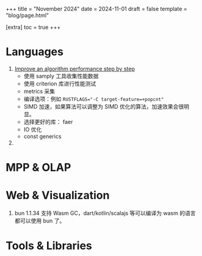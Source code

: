 +++
title = "November 2024"
date = 2024-11-01
draft = false
template = "blog/page.html"

[extra]
toc = true
+++

# Languages
1. [Improve an algorithm performance step by step](https://blog.mapotofu.org/blogs/rabitq-bench/)
   - 使用 samply 工具收集性能数据
   - 使用 criterion 库进行性能测试
   - metrics 采集
   - 编译选项：例如 `RUSTFLAGS="-C target-feature=+popcnt"`
   - SIMD 加速，如果算法可以调整为 SIMD 优化的算法，加速效果会很明显。
   - 选择更好的库： faer 
   - IO 优化
   - const generics
2.

# MPP & OLAP

# Web & Visualization
1. bun 1.1.34 支持 Wasm GC，dart/kotlin/scalajs 等可以编译为 wasm 的语言都可以使用 bun 了。

# Tools & Libraries